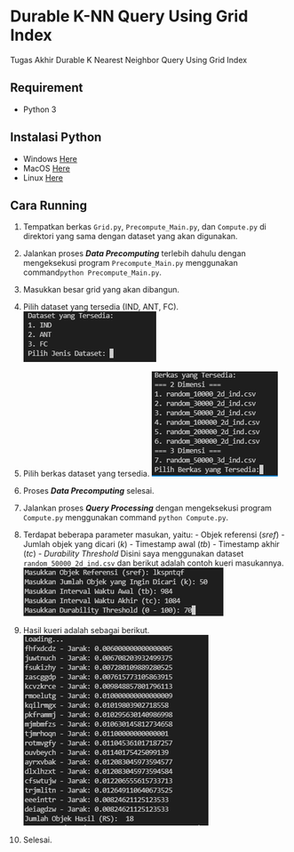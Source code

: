 
# Durable K-NN Query Using Grid Index
Tugas Akhir Durable K Nearest Neighbor Query Using Grid Index

## Requirement

 - Python 3

## Instalasi Python

 - Windows [Here](https://realpython.com/installing-python/#how-to-install-python-on-windows)
 - MacOS [Here](https://realpython.com/installing-python/#how-to-install-python-on-macos)
 - Linux [Here](https://realpython.com/installing-python/#how-to-install-python-on-linux)

## Cara Running

 1. Tempatkan berkas `Grid.py`, `Precompute_Main.py`, dan `Compute.py` di direktori yang sama dengan dataset yang akan digunakan.
 2. Jalankan proses ***Data Precomputing*** terlebih dahulu dengan mengeksekusi program `Precompute_Main.py` menggunakan command`python Precompute_Main.py`.
 3. Masukkan besar grid yang akan dibangun.
 4. Pilih dataset yang tersedia (IND, ANT, FC).
 ![Dataset yang tersedia](https://raw.githubusercontent.com/Armunz/TA_Durable_KNN_Query/main/images/dataset%20yang%20tersedia.PNG)
 
 5. Pilih berkas dataset yang tersedia.
 ![enter image description here](https://raw.githubusercontent.com/Armunz/TA_Durable_KNN_Query/main/images/berkas%20yang%20tersedia.PNG)
 
 6. Proses ***Data Precomputing*** selesai.
 7. Jalankan proses ***Query Processing*** dengan mengeksekusi program `Compute.py` menggunakan command `python Compute.py`.
 8. Terdapat beberapa parameter masukan, yaitu:
		 - Objek referensi (*sref*)
		 - Jumlah objek yang dicari (*k*)
		 - Timestamp awal (*tb*)
		 - Timestamp akhir (*tc*)
		 - *Durability Threshold*
Disini saya menggunakan dataset `random_50000_2d_ind.csv` dan berikut adalah contoh kueri masukannya.
![Contoh kueri masukan](https://raw.githubusercontent.com/Armunz/TA_Durable_KNN_Query/main/images/contoh%20masukan%20query%20processing.PNG)

 9. Hasil kueri adalah sebagai berikut. ![Contoh hasil kueri](https://raw.githubusercontent.com/Armunz/TA_Durable_KNN_Query/main/images/contoh%20hasil%20query%20processing.PNG)
 10. Selesai.

